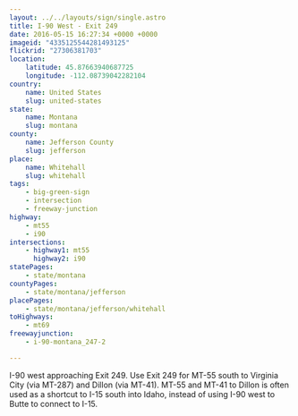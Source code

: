 ```yaml
---
layout: ../../layouts/sign/single.astro
title: I-90 West - Exit 249
date: 2016-05-15 16:27:34 +0000 +0000
imageid: "4335125544281493125"
flickrid: "27306381703"
location:
    latitude: 45.87663940687725
    longitude: -112.08739042282104
country:
    name: United States
    slug: united-states
state:
    name: Montana
    slug: montana
county:
    name: Jefferson County
    slug: jefferson
place:
    name: Whitehall
    slug: whitehall
tags:
    - big-green-sign
    - intersection
    - freeway-junction
highway:
    - mt55
    - i90
intersections:
    - highway1: mt55
      highway2: i90
statePages:
    - state/montana
countyPages:
    - state/montana/jefferson
placePages:
    - state/montana/jefferson/whitehall
toHighways:
    - mt69
freewayjunction:
    - i-90-montana_247-2

---
```

I-90 west approaching Exit 249.  Use Exit 249 for MT-55 south to Virginia City (via MT-287) and Dillon (via MT-41).  MT-55 and MT-41 to Dillon is often used as a shortcut to I-15 south into Idaho, instead of using I-90 west to Butte to connect to I-15.